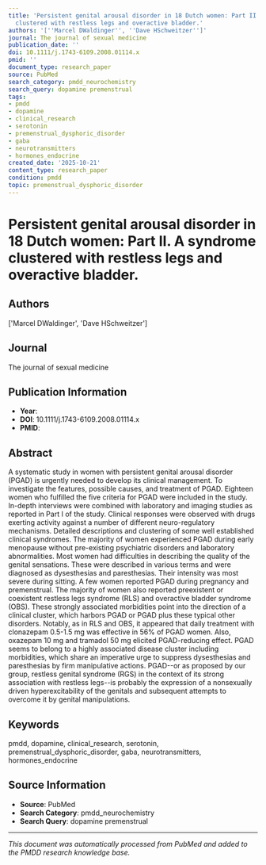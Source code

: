 ```yaml
---
title: 'Persistent genital arousal disorder in 18 Dutch women: Part II. A syndrome
  clustered with restless legs and overactive bladder.'
authors: '[''Marcel DWaldinger'', ''Dave HSchweitzer'']'
journal: The journal of sexual medicine
publication_date: ''
doi: 10.1111/j.1743-6109.2008.01114.x
pmid: ''
document_type: research_paper
source: PubMed
search_category: pmdd_neurochemistry
search_query: dopamine premenstrual
tags:
- pmdd
- dopamine
- clinical_research
- serotonin
- premenstrual_dysphoric_disorder
- gaba
- neurotransmitters
- hormones_endocrine
created_date: '2025-10-21'
content_type: research_paper
condition: pmdd
topic: premenstrual_dysphoric_disorder
---
```


# Persistent genital arousal disorder in 18 Dutch women: Part II. A syndrome clustered with restless legs and overactive bladder.

## Authors
['Marcel DWaldinger', 'Dave HSchweitzer']

## Journal
The journal of sexual medicine

## Publication Information
- **Year**: 
- **DOI**: 10.1111/j.1743-6109.2008.01114.x
- **PMID**: 

## Abstract
A systematic study in women with persistent genital arousal disorder (PGAD) is urgently needed to develop its clinical management. To investigate the features, possible causes, and treatment of PGAD. Eighteen women who fulfilled the five criteria for PGAD were included in the study. In-depth interviews were combined with laboratory and imaging studies as reported in Part I of the study. Clinical responses were observed with drugs exerting activity against a number of different neuro-regulatory mechanisms. Detailed descriptions and clustering of some well established clinical syndromes. The majority of women experienced PGAD during early menopause without pre-existing psychiatric disorders and laboratory abnormalities. Most women had difficulties in describing the quality of the genital sensations. These were described in various terms and were diagnosed as dysesthesias and paresthesias. Their intensity was most severe during sitting. A few women reported PGAD during pregnancy and premenstrual. The majority of women also reported preexistent or coexistent restless legs syndrome (RLS) and overactive bladder syndrome (OBS). These strongly associated morbidities point into the direction of a clinical cluster, which harbors PGAD or PGAD plus these typical other disorders. Notably, as in RLS and OBS, it appeared that daily treatment with clonazepam 0.5-1.5 mg was effective in 56% of PGAD women. Also, oxazepam 10 mg and tramadol 50 mg elicited PGAD-reducing effect. PGAD seems to belong to a highly associated disease cluster including morbidities, which share an imperative urge to suppress dysesthesias and paresthesias by firm manipulative actions. PGAD--or as proposed by our group, restless genital syndrome (RGS) in the context of its strong association with restless legs--is probably the expression of a nonsexually driven hyperexcitability of the genitals and subsequent attempts to overcome it by genital manipulations.

## Keywords
pmdd, dopamine, clinical_research, serotonin, premenstrual_dysphoric_disorder, gaba, neurotransmitters, hormones_endocrine

## Source Information
- **Source**: PubMed
- **Search Category**: pmdd_neurochemistry
- **Search Query**: dopamine premenstrual

---
*This document was automatically processed from PubMed and added to the PMDD research knowledge base.*
